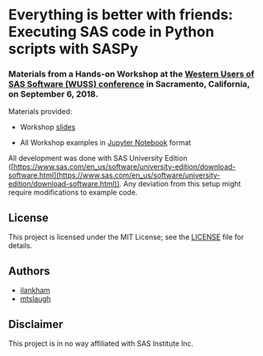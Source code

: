 # Everything is better with friends: Executing SAS code in Python scripts with SASPy

### Materials from a Hands-on Workshop at the [Western Users of SAS Software (WUSS) conference](http://wuss18.org) in Sacramento, California, on September 6, 2018.

Materials provided:

- Workshop [slides](WUSS2018-HOW-Everything_Is_Better_With_Friends-slides.pdf)

- All Workshop examples in [Jupyter Notebook](WUSS2018-HOW-Everything_Is_Better_With_Friends-examples.ipynb) format

All development was done with SAS University Edition ([https://www.sas.com/en_us/software/university-edition/download-software.html](https://www.sas.com/en_us/software/university-edition/download-software.html)). Any deviation from this setup might require modifications to example code.

## License
This project is licensed under the MIT License; see the [LICENSE](LICENSE) file for details.

## Authors
* [ilankham](https://github.com/ilankham)
* [mtslaugh](https://github.com/mtslaugh)

## Disclaimer

This project is in no way affiliated with SAS Institute Inc.
